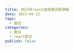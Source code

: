 ```yaml
---
title: 2023年react高频面试题讲解
date: 2023-05-22
tags:
  - 面试
categories:
  - 面试
  - react面试
publish: false
---
```


<ClientOnly>
  <pdf-preview src='/2023年react高频面试题讲解(3).pdf'></pdf-preview>
</ClientOnly>
